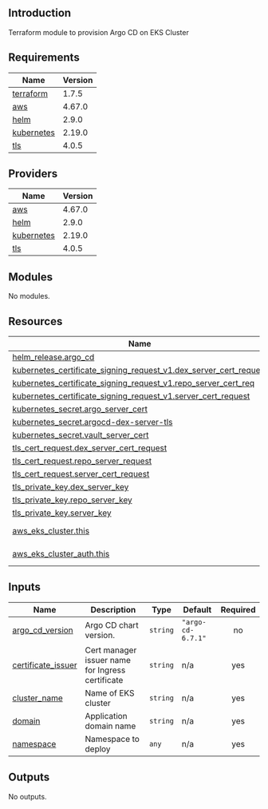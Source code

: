 ## Introduction
Terraform module to provision Argo CD on EKS Cluster

<!-- BEGIN_TF_DOCS -->
## Requirements

| Name | Version |
|------|---------|
| <a name="requirement_terraform"></a> [terraform](#requirement\_terraform) | 1.7.5 |
| <a name="requirement_aws"></a> [aws](#requirement\_aws) | 4.67.0 |
| <a name="requirement_helm"></a> [helm](#requirement\_helm) | 2.9.0 |
| <a name="requirement_kubernetes"></a> [kubernetes](#requirement\_kubernetes) | 2.19.0 |
| <a name="requirement_tls"></a> [tls](#requirement\_tls) | 4.0.5 |

## Providers

| Name | Version |
|------|---------|
| <a name="provider_aws"></a> [aws](#provider\_aws) | 4.67.0 |
| <a name="provider_helm"></a> [helm](#provider\_helm) | 2.9.0 |
| <a name="provider_kubernetes"></a> [kubernetes](#provider\_kubernetes) | 2.19.0 |
| <a name="provider_tls"></a> [tls](#provider\_tls) | 4.0.5 |

## Modules

No modules.

## Resources

| Name | Type |
|------|------|
| [helm_release.argo_cd](https://registry.terraform.io/providers/hashicorp/helm/2.9.0/docs/resources/release) | resource |
| [kubernetes_certificate_signing_request_v1.dex_server_cert_request](https://registry.terraform.io/providers/hashicorp/kubernetes/2.19.0/docs/resources/certificate_signing_request_v1) | resource |
| [kubernetes_certificate_signing_request_v1.repo_server_cert_req](https://registry.terraform.io/providers/hashicorp/kubernetes/2.19.0/docs/resources/certificate_signing_request_v1) | resource |
| [kubernetes_certificate_signing_request_v1.server_cert_request](https://registry.terraform.io/providers/hashicorp/kubernetes/2.19.0/docs/resources/certificate_signing_request_v1) | resource |
| [kubernetes_secret.argo_server_cert](https://registry.terraform.io/providers/hashicorp/kubernetes/2.19.0/docs/resources/secret) | resource |
| [kubernetes_secret.argocd-dex-server-tls](https://registry.terraform.io/providers/hashicorp/kubernetes/2.19.0/docs/resources/secret) | resource |
| [kubernetes_secret.vault_server_cert](https://registry.terraform.io/providers/hashicorp/kubernetes/2.19.0/docs/resources/secret) | resource |
| [tls_cert_request.dex_server_cert_request](https://registry.terraform.io/providers/hashicorp/tls/4.0.5/docs/resources/cert_request) | resource |
| [tls_cert_request.repo_server_request](https://registry.terraform.io/providers/hashicorp/tls/4.0.5/docs/resources/cert_request) | resource |
| [tls_cert_request.server_cert_request](https://registry.terraform.io/providers/hashicorp/tls/4.0.5/docs/resources/cert_request) | resource |
| [tls_private_key.dex_server_key](https://registry.terraform.io/providers/hashicorp/tls/4.0.5/docs/resources/private_key) | resource |
| [tls_private_key.repo_server_key](https://registry.terraform.io/providers/hashicorp/tls/4.0.5/docs/resources/private_key) | resource |
| [tls_private_key.server_key](https://registry.terraform.io/providers/hashicorp/tls/4.0.5/docs/resources/private_key) | resource |
| [aws_eks_cluster.this](https://registry.terraform.io/providers/hashicorp/aws/4.67.0/docs/data-sources/eks_cluster) | data source |
| [aws_eks_cluster_auth.this](https://registry.terraform.io/providers/hashicorp/aws/4.67.0/docs/data-sources/eks_cluster_auth) | data source |

## Inputs

| Name | Description | Type | Default | Required |
|------|-------------|------|---------|:--------:|
| <a name="input_argo_cd_version"></a> [argo\_cd\_version](#input\_argo\_cd\_version) | Argo CD chart version. | `string` | `"argo-cd-6.7.1"` | no |
| <a name="input_certificate_issuer"></a> [certificate\_issuer](#input\_certificate\_issuer) | Cert manager issuer name for Ingress certificate | `string` | n/a | yes |
| <a name="input_cluster_name"></a> [cluster\_name](#input\_cluster\_name) | Name of EKS cluster | `string` | n/a | yes |
| <a name="input_domain"></a> [domain](#input\_domain) | Application domain name | `string` | n/a | yes |
| <a name="input_namespace"></a> [namespace](#input\_namespace) | Namespace to deploy | `any` | n/a | yes |

## Outputs

No outputs.
<!-- END_TF_DOCS -->
